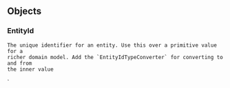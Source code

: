 ## Objects

### EntityId
    The unique identifier for an entity. Use this over a primitive value for a
    richer domain model. Add the `EntityIdTypeConverter` for converting to and from
    the inner value
`
